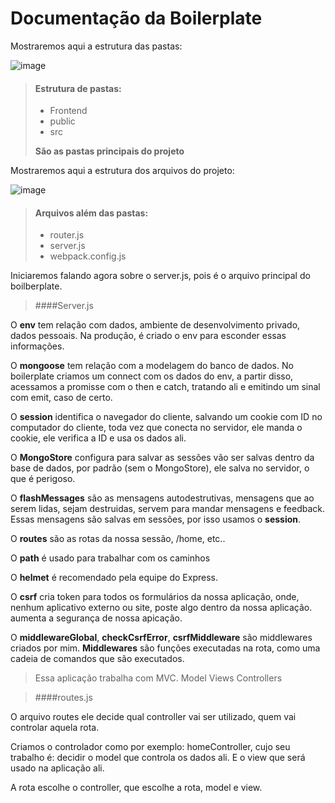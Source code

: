 <h1> Documentação da Boilerplate </h1>

Mostraremos aqui a estrutura das pastas:

![image](https://github.com/NobreREAL/BoilerplateConcept/assets/79422432/840428a9-f956-4ece-8d4a-b30583583582)

> #### Estrutura de pastas:
> - Frontend
> - public
> - src
> 
> **São as pastas principais do projeto**

Mostraremos aqui a estrutura dos arquivos do projeto:

![image](https://github.com/NobreREAL/BoilerplateConcept/assets/79422432/4dc3979f-f249-4866-86a3-4168f9bc00a6)


> #### Arquivos além das pastas:
> - router.js
> - server.js
> - webpack.config.js

Iniciaremos falando agora sobre o server.js, pois é o arquivo principal do boilberplate.


> ####Server.js

O **env** tem relação com dados, ambiente de desenvolvimento privado, dados pessoais.
Na produção, é criado o env para esconder essas informações.

O **mongoose** tem relação com a modelagem do banco de dados. No boilerplate criamos um connect com os dados do env, a partir disso, acessamos a promisse com o then e catch, tratando ali e emitindo um sinal com emit, caso de certo.

O **session** identifica o navegador do cliente, salvando um cookie com ID no computador do cliente, toda vez que conecta no servidor, ele manda o cookie, ele verifica a ID e usa os dados ali.

O **MongoStore** configura para salvar as sessões vão ser salvas dentro da base de dados, por padrão (sem o MongoStore), ele salva no servidor, o que é perigoso.

O **flashMessages** são as mensagens autodestrutivas, mensagens que ao serem lidas, sejam destruidas, servem para mandar mensagens e feedback. Essas mensagens são salvas em sessões, por isso usamos o **session**.

O **routes** são as rotas da nossa sessão, /home, etc..

O **path** é usado para trabalhar com os caminhos

O **helmet** é recomendado pela equipe do Express.

O **csrf** cria token para todos os formulários da nossa aplicação, onde, nenhum aplicativo externo ou site, poste algo dentro da nossa aplicação. aumenta a segurança de nossa apicação. 

O **middlewareGlobal**, **checkCsrfError**, **csrfMiddleware** são middlewares criados por mim.  **Middlewares** são funções executadas na rota, como uma cadeia de comandos que são executados.

> Essa aplicação trabalha com MVC.
> Model
> Views
> Controllers

> ####routes.js

O arquivo routes ele decide qual controller vai ser utilizado, quem vai controlar aquela rota.

Criamos o controlador como por exemplo: homeController, cujo seu trabalho é: decidir o model que controla os dados ali. E o view que será usado na aplicação ali.

A rota escolhe o controller, que escolhe a rota, model e view.





